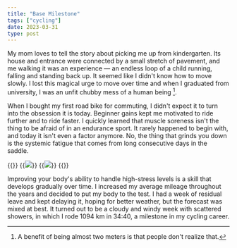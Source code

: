 ```yaml
---
title: "Base Milestone"
tags: ["cycling"]
date: 2023-03-31
type: post
---
```

My mom loves to tell the story about picking me up from kindergarten. Its house and entrance were connected by a small stretch of pavement, and me walking it was an experience &mdash; an endless loop of a child running, falling and standing back up. It seemed like I didn't know how to move slowly. I lost this magical urge to move over time and when I graduated from university, I was an unfit chubby mess of a human being [^1].

[^1]: A benefit of being almost two meters is that people don't realize that.

When I bought my first road bike for commuting, I didn't expect it to turn into the obsession it is today. Beginner gains kept me motivated to ride further and to ride faster. I quickly learned that muscle soreness isn't the thing to be afraid of in an endurance sport. It rarely happened to begin with, and today it isn't even a factor anymore. No, the thing that grinds you down is the systemic fatigue that comes from long consecutive days in the saddle.

{{<wrap>}}
  {{<image src="img/meerane.jpg" caption="The steep wall of Meerane">}}
  {{<image src="img/nebra.jpg" caption="Near the location of Nebra's sky disc">}}
{{</wrap>}}

Improving your body's ability to handle high-stress levels is a skill that develops gradually over time. I increased my average mileage throughout the years and decided to put my body to the test. I had a week of residual leave and kept delaying it, hoping for better weather, but the forecast was mixed at best. It turned out to be a cloudy and windy week with scattered showers, in which I rode 1094 km in 34:40, a milestone in my cycling career.
